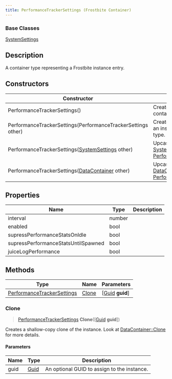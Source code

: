 ```yaml
---
title: PerformanceTrackerSettings (Frostbite Container)
---
```

### Base Classes

[SystemSettings](SystemSettings)

## Description

A container type representing a Frostbite instance entry.

## Constructors

| Constructor                                                                           | Description                                                                                                                                 |
| ------------------------------------------------------------------------------------- | ------------------------------------------------------------------------------------------------------------------------------------------- |
| PerformanceTrackerSettings()                                                          | Create a new instance of this container type.                                                                                               |
| PerformanceTrackerSettings(PerformanceTrackerSettings other)                          | Create a reference copy of an instance of the same type.                                                                                    |
| PerformanceTrackerSettings([SystemSettings](SystemSettings) other)                    | Upcast an instance of type [SystemSettings](SystemSettings) to [PerformanceTrackerSettings](PerformanceTrackerSettings).                    |
| PerformanceTrackerSettings([DataContainer](/vext/ref/cls/shr/datacontainer) other) | Upcast an instance of type [DataContainer](/vext/ref/cls/shr/datacontainer) to [PerformanceTrackerSettings](PerformanceTrackerSettings). |

## Properties

| Name                                | Type   | Description |
| ----------------------------------- | ------ | ----------- |
| interval                            | number |             |
| enabled                             | bool   |             |
| supressPerformanceStatsOnIdle       | bool   |             |
| supressPerformanceStatsUntilSpawned | bool   |             |
| juiceLogPerformance                 | bool   |             |

## Methods

| Type                                                     | Name            | Parameters                                     |
| -------------------------------------------------------- | --------------- | ---------------------------------------------- |
| [PerformanceTrackerSettings](PerformanceTrackerSettings) | [Clone](#clone) | \[[Guid](/vext/ref/cls/shr/guid) **guid**\] |

### Clone

> [PerformanceTrackerSettings](PerformanceTrackerSettings) **Clone**(\[[Guid](/vext/ref/cls/shr/guid) **guid**\])

Creates a shallow-copy clone of the instance. Look at [DataContainer::Clone](/vext/ref/cls/shr/datacontainer#clone) for more details.

#### Parameters

| Name | Type         | Description                                 |
| ---- | ------------ | ------------------------------------------- |
| guid | [Guid](Guid) | An optional GUID to assign to the instance. |
